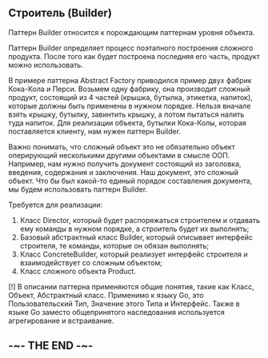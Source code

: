 
## Строитель (Builder)

Паттерн Builder относится к порождающим паттернам уровня объекта.

Паттерн Builder определяет процесс поэтапного построения сложного продукта. После того как будет построена последняя его часть, продукт можно использовать.

В примере паттерна Abstract Factory приводился пример двух фабрик Кока-Кола и Перси. Возьмем одну фабрику, она производит сложный продукт, состоящий из 4 частей (крышка, бутылка, этикетка, напиток), которые должны быть применены в нужном порядке. Нельзя вначале взять крышку,  бутылку, завинтить крышку, а потом пытаться налить туда напиток. Для реализации объекта, бутылки Кока-Колы, которая поставляется клиенту, нам нужен паттерн Builder.

Важно понимать, что сложный объект это не обязательно объект оперирующий несколькими другими объектами в смысле ООП. Например, нам нужно получить документ состоящий из заголовка, введения, содержания и заключения. Наш документ, это сложный объект. Что бы был какой-то единый порядок составления документа, мы будем использовать паттерн Builder.

Требуется для реализации:

1. Класс Director, который будет распоряжаться строителем и отдавать ему команды в нужном порядке, а строитель будет их выполнять;
2. Базовый абстрактный класс Builder, который описывает интерфейс строителя, те команды, которые он обязан выполнять;
3. Класс ConcreteBuilder, который реализует интерфейс строителя и взаимодействует со сложным объектом;
4. Класс сложного объекта Product.

[!] В описании паттерна применяются общие понятия, такие как Класс, Объект, Абстрактный класс. Применимо к языку Go, это Пользовательский Тип, Значение этого Типа и Интерфейс. Также в языке Go заместо общепринятого наследования используется агрегирование и встраивание.

## -~- THE END -~-